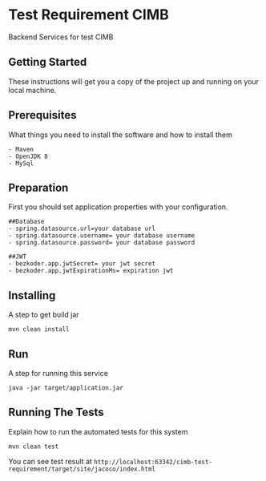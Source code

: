 # Test Requirement CIMB

Backend Services for test CIMB

## Getting Started

These instructions will get you a copy of the project up and running on your local machine.

## Prerequisites

What things you need to install the software and how to install them

```
- Maven
- OpenJDK 8
- MySql
```

## Preparation

First you should set application properties with your configuration. 

```
##Database
- spring.datasource.url=your database url
- spring.datasource.username= your database username
- spring.datasource.password= your database password

##JWT
- bezkoder.app.jwtSecret= your jwt secret
- bezkoder.app.jwtExpirationMs= expiration jwt
```

## Installing

A step to get build jar

```
mvn clean install
```

## Run

A step for running this service

```
java -jar target/application.jar
```

## Running The Tests

Explain how to run the automated tests for this system

```
mvn clean test
```

You can see test result at `http://localhost:63342/cimb-test-requirement/target/site/jacoco/index.html`